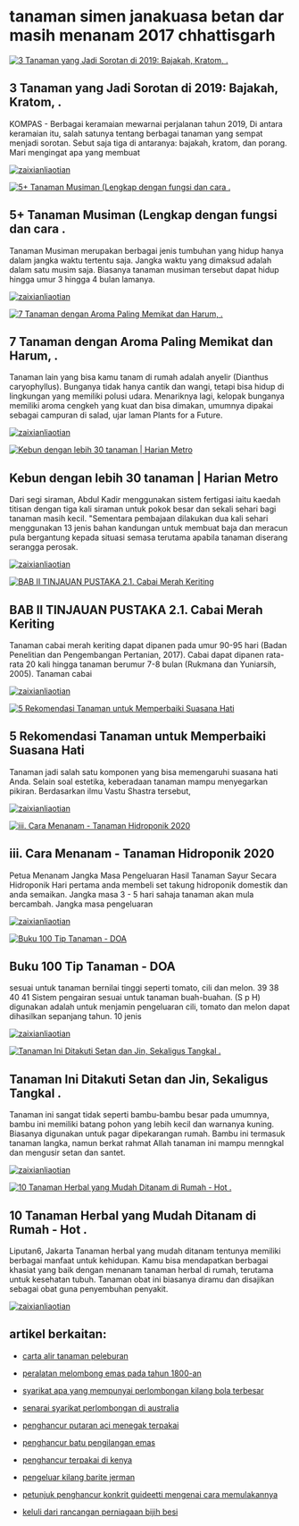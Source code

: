 # tanaman simen janakuasa betan dar masih menanam 2017 chhattisgarh
<a href="https://mnn.zoosnet.net/LR/Chatpre.aspx?id=MNN94995150&p=https://topgrinding.com/" target="_blank">![3 Tanaman yang Jadi Sorotan di 2019: Bajakah, Kratom, .](https://github.com/technlg/images/blob/main/50.jpg)</a>
## 3 Tanaman yang Jadi Sorotan di 2019: Bajakah, Kratom, .
KOMPAS - Berbagai keramaian mewarnai perjalanan tahun 2019, Di antara keramaian itu, salah satunya tentang berbagai tanaman yang sempat menjadi sorotan. Sebut saja tiga di antaranya: bajakah, kratom, dan porang. Mari mengingat apa yang membuat 
<a href="https://mnn.zoosnet.net/LR/Chatpre.aspx?id=MNN94995150&p=https://topgrinding.com/" target="_blank"><img src="https://github.com/technlg/images/raw/main/chat11.jpg" alt="zaixianliaotian"/></a><a href="//whatsapp.shibangsoft.com/WhatsApp.php" ><img src="https://github.com/technlg/images/raw/main/chat11.png" alt=""></a>
<a href="https://mnn.zoosnet.net/LR/Chatpre.aspx?id=MNN94995150&p=https://topgrinding.com/" target="_blank">![5+ Tanaman Musiman (Lengkap dengan fungsi dan cara .](https://github.com/technlg/images/blob/main/48.jpg)</a>
## 5+ Tanaman Musiman (Lengkap dengan fungsi dan cara .
Tanaman Musiman merupakan berbagai jenis tumbuhan yang hidup hanya dalam jangka waktu tertentu saja. Jangka waktu yang dimaksud adalah dalam satu musim saja. Biasanya tanaman musiman tersebut dapat hidup hingga umur 3 hingga 4 bulan lamanya.
<a href="https://mnn.zoosnet.net/LR/Chatpre.aspx?id=MNN94995150&p=https://topgrinding.com/" target="_blank"><img src="https://github.com/technlg/images/raw/main/chat11.jpg" alt="zaixianliaotian"/></a><a href="//whatsapp.shibangsoft.com/WhatsApp.php" ><img src="https://github.com/technlg/images/raw/main/chat11.png" alt=""></a>
<a href="https://mnn.zoosnet.net/LR/Chatpre.aspx?id=MNN94995150&p=https://topgrinding.com/" target="_blank">![7 Tanaman dengan Aroma Paling Memikat dan Harum, .](https://github.com/technlg/images/blob/main/10.jpg)</a>
## 7 Tanaman dengan Aroma Paling Memikat dan Harum, .
Tanaman lain yang bisa kamu tanam di rumah adalah anyelir (Dianthus caryophyllus). Bunganya tidak hanya cantik dan wangi, tetapi bisa hidup di lingkungan yang memiliki polusi udara. Menariknya lagi, kelopak bunganya memiliki aroma cengkeh yang kuat dan bisa dimakan, umumnya dipakai sebagai campuran di salad, ujar laman Plants for a Future.
<a href="https://mnn.zoosnet.net/LR/Chatpre.aspx?id=MNN94995150&p=https://topgrinding.com/" target="_blank"><img src="https://github.com/technlg/images/raw/main/chat11.jpg" alt="zaixianliaotian"/></a><a href="//whatsapp.shibangsoft.com/WhatsApp.php" ><img src="https://github.com/technlg/images/raw/main/chat11.png" alt=""></a>
<a href="https://mnn.zoosnet.net/LR/Chatpre.aspx?id=MNN94995150&p=https://topgrinding.com/" target="_blank">![Kebun dengan lebih 30 tanaman | Harian Metro](https://github.com/technlg/images/blob/main/23.jpg)</a>
## Kebun dengan lebih 30 tanaman | Harian Metro
Dari segi siraman, Abdul Kadir menggunakan sistem fertigasi iaitu kaedah titisan dengan tiga kali siraman untuk pokok besar dan sekali sehari bagi tanaman masih kecil. "Sementara pembajaan dilakukan dua kali sehari menggunakan 13 jenis bahan kandungan untuk membuat baja dan meracun pula bergantung kepada situasi semasa terutama apabila tanaman diserang serangga perosak.
<a href="https://mnn.zoosnet.net/LR/Chatpre.aspx?id=MNN94995150&p=https://topgrinding.com/" target="_blank"><img src="https://github.com/technlg/images/raw/main/chat11.jpg" alt="zaixianliaotian"/></a><a href="//whatsapp.shibangsoft.com/WhatsApp.php" ><img src="https://github.com/technlg/images/raw/main/chat11.png" alt=""></a>
<a href="https://mnn.zoosnet.net/LR/Chatpre.aspx?id=MNN94995150&p=https://topgrinding.com/" target="_blank">![BAB II TINJAUAN PUSTAKA 2.1. Cabai Merah Keriting](https://github.com/technlg/images/blob/main/60.jpg)</a>
## BAB II TINJAUAN PUSTAKA 2.1. Cabai Merah Keriting
Tanaman cabai merah keriting dapat dipanen pada umur 90-95 hari (Badan Penelitian dan Pengembangan Pertanian, 2017). Cabai dapat dipanen rata-rata 20 kali hingga tanaman berumur 7-8 bulan (Rukmana dan Yuniarsih, 2005). Tanaman cabai
<a href="https://mnn.zoosnet.net/LR/Chatpre.aspx?id=MNN94995150&p=https://topgrinding.com/" target="_blank"><img src="https://github.com/technlg/images/raw/main/chat11.jpg" alt="zaixianliaotian"/></a><a href="//whatsapp.shibangsoft.com/WhatsApp.php" ><img src="https://github.com/technlg/images/raw/main/chat11.png" alt=""></a>
<a href="https://mnn.zoosnet.net/LR/Chatpre.aspx?id=MNN94995150&p=https://topgrinding.com/" target="_blank">![5 Rekomendasi Tanaman untuk Memperbaiki Suasana Hati](https://github.com/technlg/images/blob/main/16.jpg)</a>
## 5 Rekomendasi Tanaman untuk Memperbaiki Suasana Hati
Tanaman jadi salah satu komponen yang bisa memengaruhi suasana hati Anda. Selain soal estetika, keberadaan tanaman mampu menyegarkan pikiran. Berdasarkan ilmu Vastu Shastra tersebut, 
<a href="https://mnn.zoosnet.net/LR/Chatpre.aspx?id=MNN94995150&p=https://topgrinding.com/" target="_blank"><img src="https://github.com/technlg/images/raw/main/chat11.jpg" alt="zaixianliaotian"/></a><a href="//whatsapp.shibangsoft.com/WhatsApp.php" ><img src="https://github.com/technlg/images/raw/main/chat11.png" alt=""></a>
<a href="https://mnn.zoosnet.net/LR/Chatpre.aspx?id=MNN94995150&p=https://topgrinding.com/" target="_blank">![iii. Cara Menanam - Tanaman Hidroponik 2020](https://github.com/technlg/images/blob/main/39.jpg)</a>
## iii. Cara Menanam - Tanaman Hidroponik 2020
Petua Menanam Jangka Masa Pengeluaran Hasil Tanaman Sayur Secara Hidroponik Hari pertama anda membeli set takung hidroponik domestik dan anda semaikan. Jangka masa 3 - 5 hari sahaja tanaman akan mula bercambah. Jangka masa pengeluaran 
<a href="https://mnn.zoosnet.net/LR/Chatpre.aspx?id=MNN94995150&p=https://topgrinding.com/" target="_blank"><img src="https://github.com/technlg/images/raw/main/chat11.jpg" alt="zaixianliaotian"/></a><a href="//whatsapp.shibangsoft.com/WhatsApp.php" ><img src="https://github.com/technlg/images/raw/main/chat11.png" alt=""></a>
<a href="https://mnn.zoosnet.net/LR/Chatpre.aspx?id=MNN94995150&p=https://topgrinding.com/" target="_blank">![Buku 100 Tip Tanaman - DOA](https://github.com/technlg/images/blob/main/16.jpg)</a>
## Buku 100 Tip Tanaman - DOA
sesuai untuk tanaman bernilai tinggi seperti tomato, cili dan melon. 39 38 40 41 Sistem pengairan sesuai untuk tanaman buah-buahan. (S p H) digunakan adalah untuk menjamin pengeluaran cili, tomato dan melon dapat dihasilkan sepanjang tahun. 10 jenis
<a href="https://mnn.zoosnet.net/LR/Chatpre.aspx?id=MNN94995150&p=https://topgrinding.com/" target="_blank"><img src="https://github.com/technlg/images/raw/main/chat11.jpg" alt="zaixianliaotian"/></a><a href="//whatsapp.shibangsoft.com/WhatsApp.php" ><img src="https://github.com/technlg/images/raw/main/chat11.png" alt=""></a>
<a href="https://mnn.zoosnet.net/LR/Chatpre.aspx?id=MNN94995150&p=https://topgrinding.com/" target="_blank">![Tanaman Ini Ditakuti Setan dan Jin, Sekaligus Tangkal .](https://github.com/technlg/images/blob/main/55.jpg)</a>
## Tanaman Ini Ditakuti Setan dan Jin, Sekaligus Tangkal .
Tanaman ini sangat tidak seperti bambu-bambu besar pada umumnya, bambu ini memiliki batang pohon yang lebih kecil dan warnanya kuning. Biasanya digunakan untuk pagar dipekarangan rumah. Bambu ini termasuk tanaman langka, namun berkat rahmat Allah tanaman ini mampu menngkal dan mengusir setan dan santet.
<a href="https://mnn.zoosnet.net/LR/Chatpre.aspx?id=MNN94995150&p=https://topgrinding.com/" target="_blank"><img src="https://github.com/technlg/images/raw/main/chat11.jpg" alt="zaixianliaotian"/></a><a href="//whatsapp.shibangsoft.com/WhatsApp.php" ><img src="https://github.com/technlg/images/raw/main/chat11.png" alt=""></a>
<a href="https://mnn.zoosnet.net/LR/Chatpre.aspx?id=MNN94995150&p=https://topgrinding.com/" target="_blank">![10 Tanaman Herbal yang Mudah Ditanam di Rumah - Hot .](https://github.com/technlg/images/blob/main/58.jpg)</a>
## 10 Tanaman Herbal yang Mudah Ditanam di Rumah - Hot .
Liputan6, Jakarta Tanaman herbal yang mudah ditanam tentunya memiliki berbagai manfaat untuk kehidupan. Kamu bisa mendapatkan berbagai khasiat yang baik dengan menanam tanaman herbal di rumah, terutama untuk kesehatan tubuh. Tanaman obat ini biasanya diramu dan disajikan sebagai obat guna penyembuhan penyakit. 
<a href="https://mnn.zoosnet.net/LR/Chatpre.aspx?id=MNN94995150&p=https://topgrinding.com/" target="_blank"><img src="https://github.com/technlg/images/raw/main/chat11.jpg" alt="zaixianliaotian"/></a><a href="//whatsapp.shibangsoft.com/WhatsApp.php" ><img src="https://github.com/technlg/images/raw/main/chat11.png" alt=""></a>
## artikel berkaitan:
* [carta alir tanaman peleburan](carta%20alir%20tanaman%20peleburan.md)
* [peralatan melombong emas pada tahun 1800-an](peralatan%20melombong%20emas%20pada%20tahun%201800-an.md)
* [syarikat apa yang mempunyai perlombongan kilang bola terbesar](syarikat%20apa%20yang%20mempunyai%20perlombongan%20kilang%20bola%20terbesar.md)
* [senarai syarikat perlombongan di australia](senarai%20syarikat%20perlombongan%20di%20australia.md)
* [penghancur putaran aci menegak terpakai](penghancur%20putaran%20aci%20menegak%20terpakai.md)
* [penghancur batu pengilangan emas](penghancur%20batu%20pengilangan%20emas.md)
* [penghancur terpakai di kenya](penghancur%20terpakai%20di%20kenya.md)
* [pengeluar kilang barite jerman](pengeluar%20kilang%20barite%20jerman.md)
* [petunjuk penghancur konkrit guideetti mengenai cara memulakannya](petunjuk%20penghancur%20konkrit%20guideetti%20mengenai%20cara%20memulakannya.md)
* [keluli dari rancangan perniagaan bijih besi](keluli%20dari%20rancangan%20perniagaan%20bijih%20besi.md)
